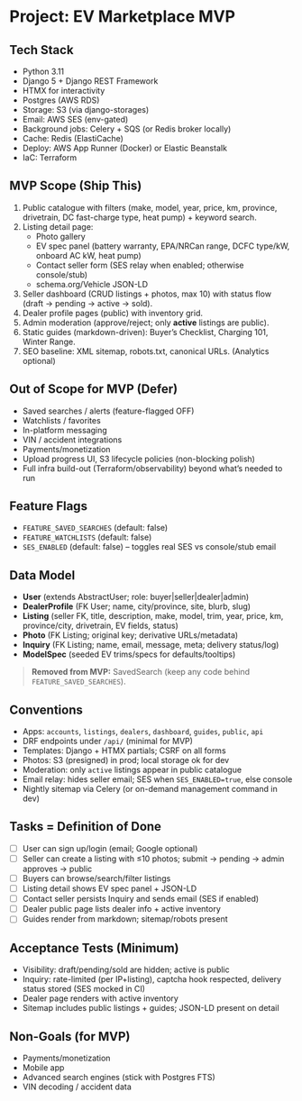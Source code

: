 # Project: EV Marketplace MVP

## Tech Stack
- Python 3.11
- Django 5 + Django REST Framework
- HTMX for interactivity
- Postgres (AWS RDS)
- Storage: S3 (via django-storages)
- Email: AWS SES (env-gated)
- Background jobs: Celery + SQS (or Redis broker locally)
- Cache: Redis (ElastiCache)
- Deploy: AWS App Runner (Docker) or Elastic Beanstalk
- IaC: Terraform

## MVP Scope (Ship This)
1. Public catalogue with filters (make, model, year, price, km, province, drivetrain, DC fast-charge type, heat pump) + keyword search.
2. Listing detail page:
   - Photo gallery
   - EV spec panel (battery warranty, EPA/NRCan range, DCFC type/kW, onboard AC kW, heat pump)
   - Contact seller form (SES relay when enabled; otherwise console/stub)
   - schema.org/Vehicle JSON-LD
3. Seller dashboard (CRUD listings + photos, max 10) with status flow (draft → pending → active → sold).
4. Dealer profile pages (public) with inventory grid.
5. Admin moderation (approve/reject; only **active** listings are public).
6. Static guides (markdown-driven): Buyer’s Checklist, Charging 101, Winter Range.
7. SEO baseline: XML sitemap, robots.txt, canonical URLs. (Analytics optional)

## Out of Scope for MVP (Defer)
- Saved searches / alerts (feature-flagged OFF)
- Watchlists / favorites
- In-platform messaging
- VIN / accident integrations
- Payments/monetization
- Upload progress UI, S3 lifecycle policies (non-blocking polish)
- Full infra build-out (Terraform/observability) beyond what’s needed to run

## Feature Flags
- `FEATURE_SAVED_SEARCHES` (default: false)
- `FEATURE_WATCHLISTS` (default: false)
- `SES_ENABLED` (default: false) – toggles real SES vs console/stub email

## Data Model
- **User** (extends AbstractUser; role: buyer|seller|dealer|admin)
- **DealerProfile** (FK User; name, city/province, site, blurb, slug)
- **Listing** (seller FK, title, description, make, model, trim, year, price, km, province/city, drivetrain, EV fields, status)
- **Photo** (FK Listing; original key; derivative URLs/metadata)
- **Inquiry** (FK Listing; name, email, message, meta; delivery status/log)
- **ModelSpec** (seeded EV trims/specs for defaults/tooltips)
> **Removed from MVP:** SavedSearch (keep any code behind `FEATURE_SAVED_SEARCHES`).

## Conventions
- Apps: `accounts`, `listings`, `dealers`, `dashboard`, `guides`, `public`, `api`
- DRF endpoints under `/api/` (minimal for MVP)
- Templates: Django + HTMX partials; CSRF on all forms
- Photos: S3 (presigned) in prod; local storage ok for dev
- Moderation: only `active` listings appear in public catalogue
- Email relay: hides seller email; SES when `SES_ENABLED=true`, else console
- Nightly sitemap via Celery (or on-demand management command in dev)

## Tasks = Definition of Done
- [ ] User can sign up/login (email; Google optional)
- [ ] Seller can create a listing with ≤10 photos; submit → pending → admin approves → public
- [ ] Buyers can browse/search/filter listings
- [ ] Listing detail shows EV spec panel + JSON-LD
- [ ] Contact seller persists Inquiry and sends email (SES if enabled)
- [ ] Dealer public page lists dealer info + active inventory
- [ ] Guides render from markdown; sitemap/robots present

## Acceptance Tests (Minimum)
- Visibility: draft/pending/sold are hidden; active is public
- Inquiry: rate-limited (per IP+listing), captcha hook respected, delivery status stored (SES mocked in CI)
- Dealer page renders with active inventory
- Sitemap includes public listings + guides; JSON-LD present on detail

## Non-Goals (for MVP)
- Payments/monetization
- Mobile app
- Advanced search engines (stick with Postgres FTS)
- VIN decoding / accident data
